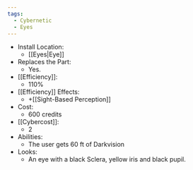 ```yaml
---
tags:
  - Cybernetic
  - Eyes
---
```

* Install Location:
	* [[Eyes|Eye]]
* Replaces the Part:
	* Yes.
* [[Efficiency]]:
	* 110%
* [[Efficiency]] Effects:
	* +[[Sight-Based Perception]]
* Cost:
	* 600 credits
* [[Cybercost]]:
	* 2
* Abilities:
	* The user gets 60 ft of Darkvision
* Looks:
	* An eye with a black Sclera, yellow iris and black pupil.
